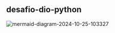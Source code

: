 ## desafio-dio-python 



![mermaid-diagram-2024-10-25-103327](https://github.com/user-attachments/assets/55e182f0-d76a-4e9c-aa69-2412afa85d63)
